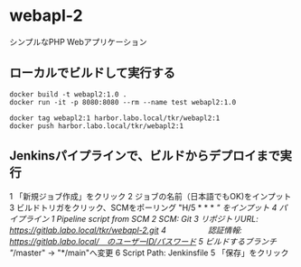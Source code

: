 # webapl-2

シンプルなPHP Webアプリケーション

## ローカルでビルドして実行する


~~~
docker build -t webapl2:1.0 .
docker run -it -p 8080:8080 --rm --name test webapl2:1.0
~~~

~~~
docker tag webapl2:1 harbor.labo.local/tkr/webapl2:1
docker push harbor.labo.local/tkr/webapl2:1
~~~


## Jenkinsパイプラインで、ビルドからデプロイまで実行


1 「新規ジョブ作成」をクリック
2  ジョブの名前（日本語でもOK)をインプット
3  ビルドトリガをクリック、SCMをポーリング  "H/5 * * * *" をインプット
4  パイプライン
  1 Pipeline script from SCM
  2 SCM: Git
  3 リポジトリURL: https://gitlab.labo.local/tkr/webapl-2.git
  4 　　　　　認証情報: https://gitlab.labo.local/　のユーザーID/パスワード
  5 ビルドするブランチ "*/master" -> "*/main"へ変更
  6 Script Path:  Jenkinsfile
5 「保存」をクリック



 　　
  



